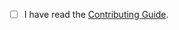 <!-- Provide a general summary of your changes in the title above -->

<!--
  By opening this PR you confirm that you have searched for similar issues/PRs here already.
  Failing to do so will most likely result in closing of this PR without any explanation.
  It is also mandatory to open a relevant issue (either Package Request or Bug Report) for
  discussion with the maintainers, before creating any new PR.
  Read the contributing guide first to save both your and our time.
-->

<!--
Closes #XXX
-->

<!--
Relates to #XXX
-->

- [ ] I have read the [Contributing Guide](https://abyss.abgox.com/contributing/).
